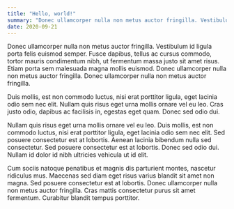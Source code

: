 ```yaml
---
title: "Hello, world!"
summary: "Donec ullamcorper nulla non metus auctor fringilla. Vestibulum id ligula porta felis euismod semper. "
date: 2020-09-21
---
```


Donec ullamcorper nulla non metus auctor fringilla. Vestibulum id ligula porta felis euismod semper. Fusce dapibus, tellus ac cursus commodo, tortor mauris condimentum nibh, ut fermentum massa justo sit amet risus. Etiam porta sem malesuada magna mollis euismod. Donec ullamcorper nulla non metus auctor fringilla. Donec ullamcorper nulla non metus auctor fringilla.

Duis mollis, est non commodo luctus, nisi erat porttitor ligula, eget lacinia odio sem nec elit. Nullam quis risus eget urna mollis ornare vel eu leo. Cras justo odio, dapibus ac facilisis in, egestas eget quam. Donec sed odio dui.

Nullam quis risus eget urna mollis ornare vel eu leo. Duis mollis, est non commodo luctus, nisi erat porttitor ligula, eget lacinia odio sem nec elit. Sed posuere consectetur est at lobortis. Aenean lacinia bibendum nulla sed consectetur. Sed posuere consectetur est at lobortis. Donec sed odio dui. Nullam id dolor id nibh ultricies vehicula ut id elit.

Cum sociis natoque penatibus et magnis dis parturient montes, nascetur ridiculus mus. Maecenas sed diam eget risus varius blandit sit amet non magna. Sed posuere consectetur est at lobortis. Donec ullamcorper nulla non metus auctor fringilla. Cras mattis consectetur purus sit amet fermentum. Curabitur blandit tempus porttitor.
